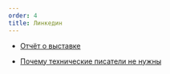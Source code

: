 ```yaml
---
order: 4
title: Линкедин
---
```


-  [Отчёт о выставке](./../../../business-plan/sale/content/linkedin/new_article_2.md)

-  [Почему технические писатели не нужны](./../../../business-plan/sale/content/linkedin/new_article_1.md)